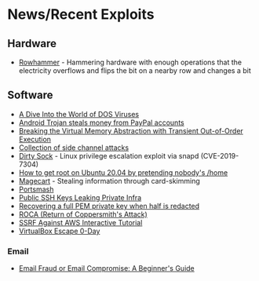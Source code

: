 # News/Recent Exploits

## Hardware
- [Rowhammer](https://www.wired.com/story/rowhammer-ecc-memory-data-hack/) - Hammering hardware with enough operations that the electricity overflows and flips the bit on a nearby row and changes a bit

## Software
- [A Dive Into the World of DOS Viruses](https://blog.benjojo.co.uk/post/dive-into-the-world-of-dos-viruses)
- [Android Trojan steals money from PayPal accounts](https://www.welivesecurity.com/2018/12/11/android-trojan-steals-money-paypal-accounts-2fa/)
- [Breaking the Virtual Memory Abstraction with Transient Out-of-Order Execution](https://foreshadowattack.eu/)
- [Collection of side channel attacks](https://github.com/mratsim/constantine/wiki/Constant-time-arithmetics)
- [Dirty Sock](https://github.com/initstring/dirty_sock) - Linux privilege escalation exploit via snapd (CVE-2019-7304)
- [How to get root on Ubuntu 20.04 by pretending nobody's /home](https://securitylab.github.com/research/Ubuntu-gdm3-accountsservice-LPE)
- [Magecart](https://www.theregister.co.uk/2018/10/09/magecart_payment_card_malware/) - Stealing information through card-skimming
- [Portsmash](https://youtu.be/k6PzjGwyKuY)
- [Public SSH Keys Leaking Private Infra](https://rushter.com/blog/public-ssh-keys/)
- [Recovering a full PEM private key when half is redacted](https://blog.cryptohack.org/twitter-secretsw)
- [ROCA (Return of Coppersmith's Attack)](https://bitsdeep.com/posts/analysis-of-the-roca-vulnerability/)
- [SSRF Against AWS Interactive Tutorial](https://application.security/)
- [VirtualBox Escape 0-Day](https://www.reddit.com/r/netsec/comments/9uuvk2/virtualbox_escape_0day/)

### Email
- [Email Fraud or Email Compromise: A Beginner's Guide](https://chris.partridge.tech/2020/email-fraud-or-email-compromise-beginners-guide/)

